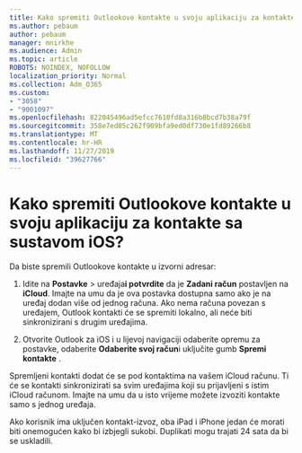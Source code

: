 ```yaml
---
title: Kako spremiti Outlookove kontakte u svoju aplikaciju za kontakte sa sustavom iOS?
ms.author: pebaum
author: pebaum
manager: mnirkhe
ms.audience: Admin
ms.topic: article
ROBOTS: NOINDEX, NOFOLLOW
localization_priority: Normal
ms.collection: Adm_O365
ms.custom:
- "3058"
- "9001097"
ms.openlocfilehash: 822045496ad5efcc7610fd8a316b8bcd7b38a79f
ms.sourcegitcommit: 358e7ed05c262f909bfa9ed0df730e1fd89266b8
ms.translationtype: MT
ms.contentlocale: hr-HR
ms.lasthandoff: 11/27/2019
ms.locfileid: "39627766"
---
```

# <a name="how-do-i-save-my-outlook-contacts-to-my-ios-contacts-app"></a>Kako spremiti Outlookove kontakte u svoju aplikaciju za kontakte sa sustavom iOS?

Da biste spremili Outlookove kontakte u izvorni adresar:
 
1. Idite na **Postavke** > uređaja**i potvrdite** da je **Zadani račun** postavljen na **iCloud**. Imajte na umu da je ova postavka dostupna samo ako je na uređaj dodan više od jednog računa. Ako nema računa povezan s uređajem, Outlook kontakti će se spremiti lokalno, ali neće biti sinkronizirani s drugim uređajima.
 
2. Otvorite Outlook za iOS i u lijevoj navigaciji odaberite opremu za postavke, odaberite **Odaberite svoj račun**i uključite gumb **Spremi kontakte** .
 
Spremljeni kontakti dodat će se pod kontaktima na vašem iCloud računu. Ti će se kontakti sinkronizirati sa svim uređajima koji su prijavljeni s istim iCloud računom. Imajte na umu da u isto vrijeme možete izvoziti kontakte samo s jednog uređaja.
 
Ako korisnik ima uključen kontakt-izvoz, oba iPad i iPhone jedan će morati biti onemogućen kako bi izbjegli sukobi. Duplikati mogu trajati 24 sata da bi se uskladili.